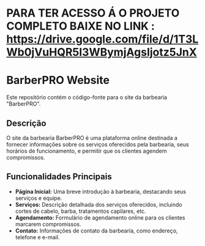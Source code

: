 # PARA TER ACESSO Á O PROJETO COMPLETO BAIXE NO LINK : https://drive.google.com/file/d/1T3LWb0jVuHQR5I3WBymjAgsIjotz5JnX
# BarberPRO Website

Este repositório contém o código-fonte para o site da barbearia "BarberPRO".

## Descrição

O site da barbearia BarberPRO é uma plataforma online destinada a fornecer informações sobre os serviços oferecidos pela barbearia, seus horários de funcionamento, e permitir que os clientes agendem compromissos.

## Funcionalidades Principais

- **Página Inicial:** Uma breve introdução à barbearia, destacando seus serviços e equipe.
- **Serviços:** Descrição detalhada dos serviços oferecidos, incluindo cortes de cabelo, barba, tratamentos capilares, etc.
- **Agendamento:** Formulário de agendamento online para os clientes marcarem compromissos.
- **Contato:** Informações de contato da barbearia, como endereço, telefone e e-mail.
